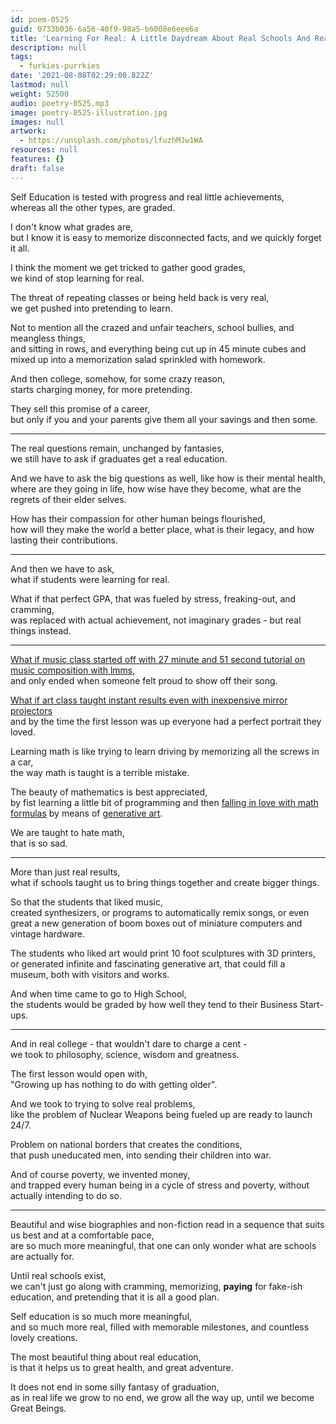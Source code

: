```yaml
---
id: poem-0525
guid: 0733b036-6a56-40f9-98a5-b6008e6eee6a
title: 'Learning For Real: A Little Daydream About Real Schools And Real Results'
description: null
tags:
  - furkies-purrkies
date: '2021-08-08T02:29:00.822Z'
lastmod: null
weight: 52500
audio: poetry-0525.mp3
image: poetry-0525-illustration.jpg
images: null
artwork:
  - https://unsplash.com/photos/lfuzhMJw1WA
resources: null
features: {}
draft: false
---
```


Self Education is tested with progress and real little achievements,\
whereas all the other types, are graded.

I don't know what grades are,\
but I know it is easy to memorize disconnected facts, and we quickly forget it all.

I think the moment we get tricked to gather good grades,\
we kind of stop learning for real.

The threat of repeating classes or being held back is very real,\
we get pushed into pretending to learn.

Not to mention all the crazed and unfair teachers, school bullies, and meangless things,\
and sitting in rows, and everything being cut up in 45 minute cubes and mixed up into a memorization salad sprinkled with homework.

And then college, somehow, for some crazy reason,\
starts charging money, for more pretending.

They sell this promise of a career,\
but only if you and your parents give them all your savings and then some.

---

The real questions remain, unchanged by fantasies,\
we still have to ask if graduates get a real education.

And we have to ask the big questions as well, like how is their mental health,\
where are they going in life, how wise have they become, what are the regrets of their elder selves.

How has their compassion for other human beings flourished,\
how will they make the world a better place, what is their legacy, and how lasting their contributions.

---

And then we have to ask,\
what if students were learning for real.

What if that perfect GPA, that was fueled by stress, freaking-out, and cramming,\
was replaced with actual achievement, not imaginary grades - but real things instead.

---

[What if music class started off with 27 minute and 51 second tutorial on music composition with lmms](https://www.youtube.com/watch?v=0sRvkaxh8EU),\
and only ended when someone felt proud to show off their song.

[What if art class taught instant results even with inexpensive mirror projectors](https://www.youtube.com/watch?v=-ZBNFit7rAo)\
and by the time the first lesson was up everyone had a perfect portrait they loved.

Learning math is like trying to learn driving by memorizing all the screws in a car,\
the way math is taught is a terrible mistake.

The beauty of mathematics is best appreciated,\
by fist learning a little bit of programming and then [falling in love with math formulas](https://www.youtube.com/watch?v=094y1Z2wpJg) by means of [generative art](https://www.youtube.com/watch?v=4Se0_w0ISYk).

We are taught to hate math,\
that is so sad.

---

More than just real results,\
what if schools taught us to bring things together and create bigger things.

So that the students that liked music,\
created synthesizers, or programs to automatically remix songs, or even great a new generation of boom boxes out of miniature computers and vintage hardware.

The students who liked art would print 10 foot sculptures with 3D printers,\
or generated infinite and fascinating generative art, that could fill a museum, both with visitors and works.

And when time came to go to High School,\
the students would be graded by how well they tend to their Business Start-ups.

---

And in real college - that wouldn't dare to charge a cent -\
we took to philosophy, science, wisdom and greatness.

The first lesson would open with,\
"Growing up has nothing to do with getting older".

And we took to trying to solve real problems,\
like the problem of Nuclear Weapons being fueled up are ready to launch 24/7.

Problem on national borders that creates the conditions,\
that push uneducated men, into sending their children into war.

And of course poverty, we invented money,\
and trapped every human being in a cycle of stress and poverty, without actually intending to do so.

---

Beautiful and wise biographies and non-fiction read in a sequence that suits us best and at a comfortable pace,\
are so much more meaningful, that one can only wonder what are schools are actually for.

Until real schools exist,\
we can't just go along with cramming, memorizing, **paying** for fake-ish education, and pretending that it is all a good plan.

Self education is so much more meaningful,\
and so much more real, filled with memorable milestones, and countless lovely creations.

The most beautiful thing about real education,\
is that it helps us to great health, and great adventure.

It does not end in some silly fantasy of graduation,\
as in real life we grow to no end, we grow all the way up, until we become Great Beings.

